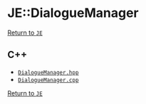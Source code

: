 # JE::DialogueManager

[Return to `JE`](/docs/je.md)

## C++

- [`DialogueManager.hpp`](/src/je/DialogueManager.hpp)
- [`DialogueManager.cpp`](/src/je/DialogueManager.cpp)

[Return to `JE`](/docs/je.md)
